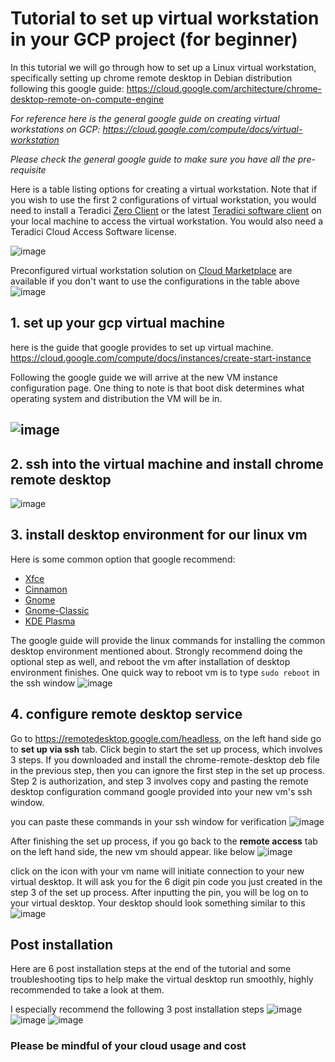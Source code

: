 # Tutorial to set up virtual workstation in your GCP project (for beginner)
In this tutorial we will go through how to set up a Linux virtual workstation, specifically setting up chrome remote desktop in Debian distribution following this google guide: https://cloud.google.com/architecture/chrome-desktop-remote-on-compute-engine

_For reference here is the general google guide on creating virtual workstations on GCP: https://cloud.google.com/compute/docs/virtual-workstation_

_Please check the general google guide to make sure you have all the pre-requisite_

Here is a table listing options for creating a virtual workstation. Note that if you wish to use the first 2 configurations of virtual workstation, you would need to install a Teradici [Zero Client](https://www.teradici.com/products/desktop-performance-solutions/zero-clients) or the latest [Teradici software client](https://docs.teradici.com/find/product/software-and-mobile-clients) on your local machine to access the virtual workstation. You would also need a Teradici Cloud Access Software license. 

![image](https://github.com/PHACDataHub/Wiki/assets/133695429/31d6ad13-4cd8-4bf9-bb6f-466381453bac)

Preconfigured virtual workstation solution on [Cloud Marketplace](https://console.cloud.google.com/marketplace) are available if you don't want to use the configurations in the table above
![image](https://github.com/PHACDataHub/Wiki/assets/133695429/21f5068e-23fc-428d-ac3a-212869bc1da9)


## 1. set up your gcp virtual machine
here is the guide that google provides to set up virtual machine.
https://cloud.google.com/compute/docs/instances/create-start-instance

Following the google guide we will arrive at the new VM instance configuration page. One thing to note is that boot disk determines what operating system and distribution the VM will be in.
## ![image](https://github.com/PHACDataHub/Wiki/assets/133695429/4a62ffb4-2da8-4423-9b48-9f07eb099b5a)


## 2. ssh into the virtual machine and install chrome remote desktop
![image](https://github.com/PHACDataHub/Wiki/assets/133695429/65da4fd7-1347-4e8f-b6db-94c18f03345f)

## 3. install desktop environment for our linux vm
Here is some common option that google recommend:
* [Xfce](https://www.xfce.org/)
* [Cinnamon](https://www.linuxmint.com/)
* [Gnome](https://www.gnome.org/)
* [Gnome-Classic](https://help.gnome.org/users/gnome-help/stable/gnome-classic.html.en)
* [KDE Plasma](https://kde.org/)

The google guide will provide the linux commands for installing the common desktop environment mentioned about. Strongly recommend doing the optional step as well, and reboot the vm after installation of desktop environment finishes. One quick way to reboot vm is to type `sudo reboot` in the ssh window
![image](https://github.com/PHACDataHub/Wiki/assets/133695429/054c0a5b-17f7-4902-8527-ba3a410dedc7)

## 4. configure remote desktop service
Go to https://remotedesktop.google.com/headless, on the left hand side go to **set up via ssh** tab. Click begin to start the set up process, which involves 3 steps. If you downloaded and install the chrome-remote-desktop deb file in the previous step, then you can ignore the first step in the set up process. Step 2 is authorization, and step 3 involves copy and pasting the remote desktop configuration command google provided into your new vm's ssh window.

you can paste these commands in your ssh window for verification 
![image](https://github.com/PHACDataHub/Wiki/assets/133695429/b7d8e3a4-560d-478f-9e98-ed16d3fdcb40)

After finishing the set up process, if you go back to the **remote access** tab on the left hand side, the new vm should appear. like below
![image](https://github.com/PHACDataHub/Wiki/assets/133695429/8cb1e317-221b-4e1b-8150-700ff58ce1fd)

click on the icon with your vm name will initiate connection to your new virtual desktop. It will ask you for the 6 digit pin code you just created in the step 3 of the set up process. After inputting the pin, you will be log on to your virtual desktop. Your desktop should look something similar to this
![image](https://github.com/PHACDataHub/Wiki/assets/133695429/4647012f-ae63-4fef-8f66-edd400872f88)

## Post installation
Here are 6 post installation steps at the end of the tutorial and some troubleshooting tips to help make the virtual desktop run smoothly, highly recommended to take a look at them.

I especially recommend the following 3 post installation steps
![image](https://github.com/PHACDataHub/Wiki/assets/133695429/c6896750-b68d-421d-866f-ae21cc030234)
![image](https://github.com/PHACDataHub/Wiki/assets/133695429/669c8332-b03e-49ac-8728-6a611d39f26b)
![image](https://github.com/PHACDataHub/Wiki/assets/133695429/30d94105-038d-4165-abee-ccc5d931c946)

### Please be mindful of your cloud usage and cost


 



